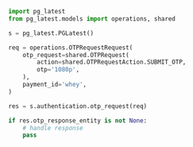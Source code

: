 <!-- Start SDK Example Usage -->


```python
import pg_latest
from pg_latest.models import operations, shared

s = pg_latest.PGLatest()

req = operations.OTPRequestRequest(
    otp_request=shared.OTPRequest(
        action=shared.OTPRequestAction.SUBMIT_OTP,
        otp='1080p',
    ),
    payment_id='whey',
)

res = s.authentication.otp_request(req)

if res.otp_response_entity is not None:
    # handle response
    pass
```
<!-- End SDK Example Usage -->
